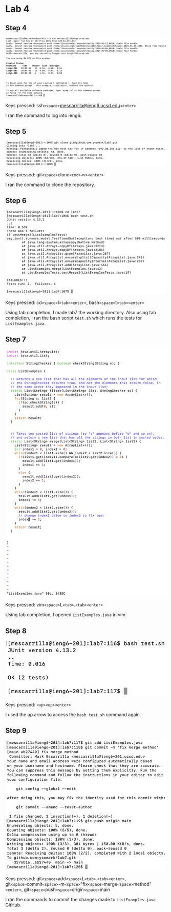 # Lab 4

## Step 4
![image](step4.png)

Keys pressed: ssh`<space>`mescarrilla@ieng6.ucsd.edu`<enter>`

I ran the command to log into ieng6.

## Step 5
![image](step5.png)

Keys pressed: git`<space>`clone`<cmd><v><enter>`

I ran the command to clone the repository. 

## Step 6
![image](step6.png)

Keys pressed: cd`<space>`l`<tab><enter>`, bash`<space>`t`<tab><enter>`

Using tab completion, I made lab7 the working directory. Also using tab completion, I ran the bash script `test.sh` which runs the tests for `ListExamples.java`.

## Step 7
![image](step7.png)

Keys pressed: vim`<space>`L`<tab>`.`<tab><enter>`

Using tab completion, I opened `ListExamples.java` in vim.

## Step 8
![image](step8.png)

Keys pressed: `<up><up><enter>`

I used the up arrow to access the `bash test.sh` command again.

## Step 9
![image](step9.png)

Keys pressed: git`<space>`add`<space>`L`<tab>`.`<tab><enter>`, git`<space>`commit`<space>`-m`<space>`"fix`<space>`merge`<space>`method"`<enter>`, git`<space>`push`<space>`origin`<space>`main

I ran the commands to commit the changes made to `ListExamples.java` GitHub.